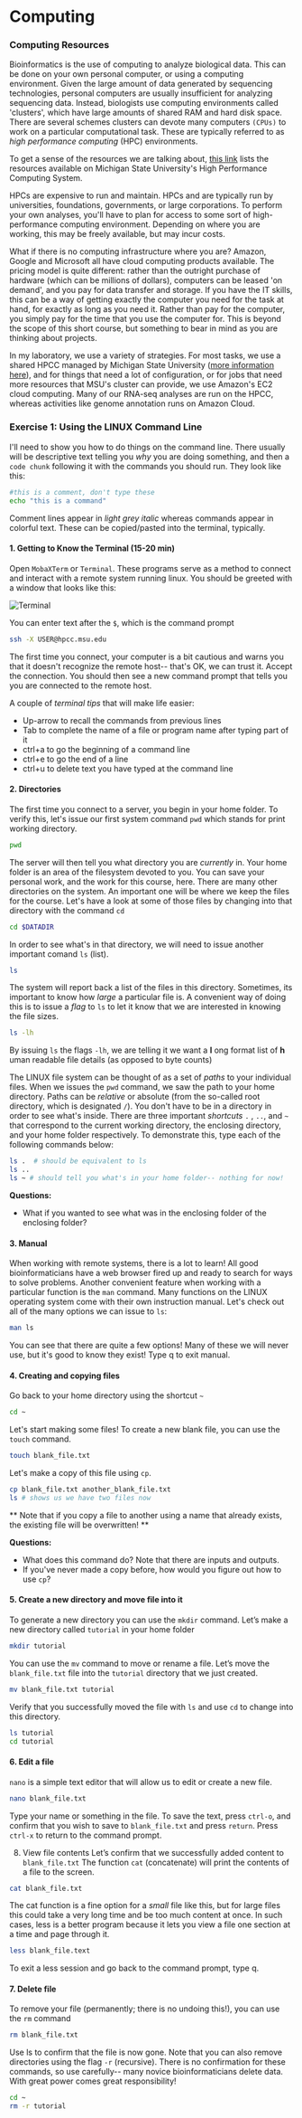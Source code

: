 # Computing

### Computing Resources

Bioinformatics is the use of computing to analyze biological data.  This can be done on your own personal computer, or using a computing environment.  Given the large amount of data generated by sequencing technologies, personal computers are usually insufficient for analyzing sequencing data.  Instead, biologists use computing environments called 'clusters', which have large amounts of shared RAM and hard disk space.  There are several schemes clusters can devote many computers `(CPUs)` to work on a particular computational task.  These are typically referred to as *high performance computing* (HPC) environments.

To get a sense of the resources we are talking about, [this link](https://wiki.hpcc.msu.edu/pages/viewpage.action?pageId=20120131) lists the resources available on Michigan State University's High Performance Computing System.

HPCs are expensive to run and maintain.  HPCs and are typically run by universities, foundations, governments, or large corporations.  To perform your own analyses, you'll have to plan for access to some sort of high-performance computing environment.  Depending on where you are working, this may be freely available, but may incur costs.

What if there is no computing infrastructure where you are?  Amazon, Google and Microsoft all have cloud computing products available.  The pricing model is quite different: rather than the outright purchase of hardware (which can be millions of dollars), computers can be leased 'on demand', and you pay for data transfer and storage.  If you have the IT skills, this can be a way of getting exactly the computer you need for the task at hand, for exactly as long as you need it.  Rather than pay for the computer, you simply pay for the time that you use the computer for.  This is beyond the scope of this short course, but something to bear in mind as you are thinking about projects.

In my laboratory, we use a variety of strategies.  For most tasks, we use a shared HPCC managed by Michigan State University ([more information here](https://icer.msu.edu/sites/default/files/2017_Fall_Talks_0.pdf)), and for things that need a lot of configuration, or for jobs that need more resources that MSU's cluster can provide, we use Amazon's EC2 cloud computing.  Many of our RNA-seq analyses are run on the HPCC, whereas activities like genome annotation runs on Amazon Cloud.

### Exercise 1: Using the LINUX Command Line

I'll need to show you how to do things on the command line.  There usually will be descriptive text telling you *why* you are doing something, and then a `code chunk` following it with the commands you should run.  They look like this:

```bash
#this is a comment, don't type these
echo "this is a command"
```
Comment lines appear in *light grey italic* whereas commands appear in colorful text.  These can be copied/pasted into the terminal, typically.

#### 1. Getting to Know the Terminal (15-20 min)
Open `MobaXTerm` or `Terminal`.  These programs serve as a method to connect and interact with a remote system running linux.  You should be greeted with a window that looks like this:

![Terminal](./images/terminal.png)

You can enter text after the `$`, which is the command prompt

```bash
ssh -X USER@hpcc.msu.edu
```

The first time you connect, your computer is a bit cautious and warns you that it doesn't recognize the remote host-- that's OK, we can trust it.  Accept the connection.  You should then see a new command prompt that tells you you are connected to the remote host.

A couple of *terminal tips* that will make life easier:

+ Up-arrow to recall the commands from previous lines
+ Tab to complete the name of a file or program name after typing part of it
+ ctrl+a to go the beginning of a command line
+ ctrl+e to go the end of a line
+ ctrl+u to delete text you have typed at the command line

#### 2. Directories
The first time you connect to a server, you begin in your home folder.  To verify this, let's issue our first system command `pwd` which stands for print working directory.

```bash
pwd
```
The server will then tell you what directory you are *currently* in.  Your home folder is an area of the filesystem devoted to you.  You can save your personal work, and the work for this course, here.  There are many other directories on the system.  An important one will be where we keep the files for the course.  Let's have a look at some of those files by changing into that directory with the command `cd`

```bash
cd $DATADIR
```

In order to see what's in that directory, we will need to issue another important comand `ls` (list).

```bash
ls
```

The system will report back a list of the files in this directory.  Sometimes, its important to know how *large* a particular file is.  A convenient way of doing this is to issue a *flag* to `ls` to let it know that we are interested in knowing the file sizes.  

```bash
ls -lh
```
By issuing `ls` the flags `-lh`, we are telling it we want a **l** ong format list of **h** uman readable file details (as opposed to byte counts)

The LINUX file system can be thought of as a set of *paths* to your individual files.  When we issues the `pwd` command, we saw the path to your home directory.  Paths can be *relative* or absolute (from the so-called root directory, which is designated `/`).  You don't have to be in a directory in order to see what's inside.  There are three important *shortcuts* `.` , `..`, and `~` that correspond to the current working directory, the enclosing directory, and your home folder respectively.  To demonstrate this, type each of the following commands below:

```bash
ls .  # should be equivalent to ls
ls ..
ls ~ # should tell you what's in your home folder-- nothing for now!
```
**Questions:**
+ What if you wanted to see what was in the enclosing folder of the enclosing folder?


#### 3. Manual

When working with remote systems, there is a lot to learn!  All good bioinformaticians have a web browser fired up and ready to search for ways to solve problems.  Another convenient feature when working with a particular function is the `man` command.  Many functions on the LINUX operating system come with their own instruction manual.  Let's check out all of the many options we can issue to `ls`:

```bash
man ls
```
You can see that there are quite a few options!  Many of these we will never use, but it's good to know they exist!  Type q to exit manual.

#### 4. Creating and copying files

Go back to your home directory using the shortcut `~`

```bash
cd ~
```

Let's start making some files!   To create a new blank file, you can use the `touch` command.

```bash
touch blank_file.txt
```

Let's make a copy of this file using `cp`.  

```bash
cp blank_file.txt another_blank_file.txt
ls # shows us we have two files now
```
** Note that if you copy a file to another using a name that already exists, the existing file will be overwritten!  **

**Questions:**
+ What does this command do?  Note that there are inputs and outputs.  
+ If you've never made  a copy before, how would you figure out how to use `cp`?  

#### 5. Create a new directory and move file into it
To generate a new directory you can use the `mkdir` command. Let’s make a new directory called `tutorial` in your home folder

```bash
mkdir tutorial
```

You can use the `mv` command to move or rename a file.  Let’s move the `blank_file.txt` file into the `tutorial` directory that we just created.

```bash
mv blank_file.txt tutorial
```

Verify that you successfully moved the file with `ls` and use `cd` to change into this directory.

```bash
ls tutorial
cd tutorial
```

#### 6. Edit a file
`nano` is a simple text editor that will allow us to edit or create a new file.

```bash
nano blank_file.txt
```
Type your name or something in the file.  To save the text, press `ctrl-o`, and confirm that you wish to save to `blank_file.txt` and press `return`.  Press `ctrl-x` to return to the command prompt.

8. View file contents
Let’s confirm that we successfully added content to `blank_file.txt` The function `cat` (concatenate)  will print the contents of a file to the screen.

```bash
cat blank_file.txt
```
The cat function is a fine option for a *small* file like this, but for large files this could take a very long time and be too much content at once. In such cases, less is a better program because it lets you view a file one section at a time and page through it.

```bash
less blank_file.text
```

To exit a less session and go back to the command prompt, type q.

#### 7. Delete file
To remove your file (permanently; there is no undoing this!), you can use the `rm` command

```bash
rm blank_file.txt
```

Use ls to confirm that the file is now gone.  Note that you can also remove directories using the flag `-r` (recursive).  There is no confirmation for these commands, so use carefully-- many novice bioinformaticians delete data.  With great power comes great responsibility!

```bash
cd ~
rm -r tutorial
```
